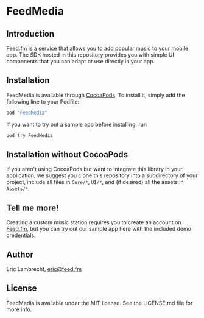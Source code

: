 # FeedMedia

## Introduction

[Feed.fm](https://feed.fm/) is a service that allows you to add popular
music to your mobile app. The SDK hosted in this repository provides
you with simple UI components that you can adapt or use directly in your
app.

## Installation

FeedMedia is available through [CocoaPods](http://cocoapods.org). To install
it, simply add the following line to your Podfile:

```ruby
pod "FeedMedia"
```

If you want to try out a sample app before installing, run

```bash
pod try FeedMedia
```

## Installation without CocoaPods

If you aren't using CocoaPods but want to integrate this library in your
application, we suggest you clone this repository into a subdirectory
of your project, include all files in `Core/*`, `UI/*`, and (if
desired) all the assets in `Assets/*`.

## Tell me more!

Creating a custom music station requires you to create an account on
[Feed.fm](https://feed.fm), but you can try out our sample app here
with the included demo credentials.

## Author

Eric Lambrecht, eric@feed.fm

## License

FeedMedia is available under the MIT license. See the LICENSE.md file for more info.
